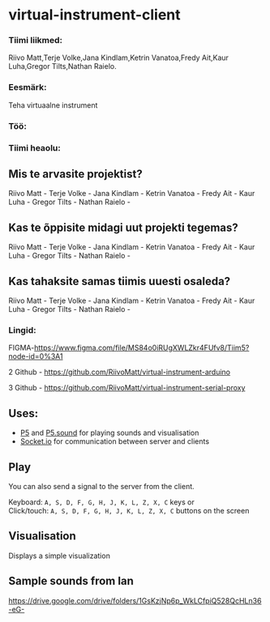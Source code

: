# virtual-instrument-client
### Tiimi liikmed:
Riivo Matt,Terje Volke,Jana Kindlam,Ketrin Vanatoa,Fredy Ait,Kaur Luha,Gregor Tilts,Nathan Raielo.
### Eesmärk:
Teha  virtuaalne instrument
### Töö:

### Tiimi heaolu:
## Mis te arvasite projektist?
Riivo Matt - 
Terje Volke - 
Jana Kindlam - 
Ketrin Vanatoa - 
Fredy Ait - 
Kaur Luha - 
Gregor Tilts - 
Nathan Raielo -

## Kas te õppisite midagi uut projekti tegemas?
Riivo Matt - 
Terje Volke - 
Jana Kindlam - 
Ketrin Vanatoa - 
Fredy Ait - 
Kaur Luha - 
Gregor Tilts - 
Nathan Raielo -

## Kas tahaksite samas tiimis uuesti osaleda?
Riivo Matt - 
Terje Volke - 
Jana Kindlam - 
Ketrin Vanatoa - 
Fredy Ait - 
Kaur Luha - 
Gregor Tilts - 
Nathan Raielo -

### Lingid:
FIGMA-https://www.figma.com/file/MS84o0iRUgXWLZkr4FUfv8/Tiim5?node-id=0%3A1

2 Github - https://github.com/RiivoMatt/virtual-instrument-arduino

3 Github - https://github.com/RiivoMatt/virtual-instrument-serial-proxy

## Uses:
- [P5](https://p5js.org/) and [P5.sound](https://p5js.org/reference/#/libraries/p5.sound) for playing sounds and visualisation
- [Socket.io](https://socket.io/) for communication between server and clients 

## Play
You can also send a signal to the server from the client.

Keyboard: ```A, S, D, F, G, H, J, K, L, Z, X, C``` keys or  
Click/touch: ```A, S, D, F, G, H, J, K, L, Z, X, C``` buttons on the screen

## Visualisation
Displays a simple visualization 

## Sample sounds from Ian

https://drive.google.com/drive/folders/1GsKzjNp6p_WkLCfpiQ528QcHLn36-eG-
